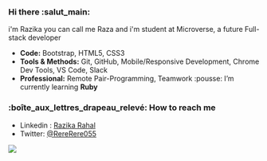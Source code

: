 ### Hi there :salut_main:
i'm Razika you can call me Raza 
and i'm student at Microverse, a future Full-stack developer

- **Code:**  Bootstrap, HTML5, CSS3
- **Tools & Methods:** Git, GitHub, Mobile/Responsive Development, Chrome Dev Tools, VS Code, Slack	
- **Professional:** Remote Pair-Programming, Teamwork
:pousse: I’m currently learning **Ruby**
###  :boîte_aux_lettres_drapeau_relevé: How to reach me	
- Linkedin : [Razika Rahal](https://www.linkedin.com/in/razika-rahal-85539bbb/)
- Twitter: [@RereRere055](https://twitter.com/RereRere055)


<img align="left" src="https://github-readme-stats.vercel.app/api/?username=rahalrazika&show_icons=true&hide_border=true" />


<!--
**rahalrazika/rahalrazika** is a ✨ _special_ ✨ repository because its `README.md` (this file) appears on your GitHub profile.

Here are some ideas to get you started:

- 🔭 I’m currently working on ...
- 🌱 I’m currently learning ...
- 👯 I’m looking to collaborate on ...
- 🤔 I’m looking for help with ...
- 💬 Ask me about ...
- 📫 How to reach me: ...
- 😄 Pronouns: ...
- ⚡ Fun fact: ...
-->
